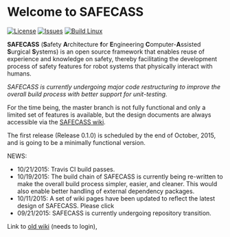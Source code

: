 # Welcome to SAFECASS

[![License](https://img.shields.io/github/license/safecass/safecass.svg)](https://github.com/safecass/safecass/blob/master/LICENSE)
[![Issues](https://img.shields.io/github/issues/safecass/safecass.svg)](https://github.com/safecass/safecass/issues)
[![Build Linux](https://img.shields.io/travis/safecass/safecass.svg)](https://travis-ci.org/safecass/safecass)


**SAFECASS** (**S**afety **A**rchitecture **f**or **E**ngineering
**C**omputer-**A**ssisted **S**urgical **S**ystems) is an open source framework
that enables reuse of experience and knowledge on safety, thereby facilitating
the development process of safety features for robot systems that physically
interact with humans.

*SAFECASS is currently undergoing major code restructuring to improve the
overall build process with better support for unit-testing.*  

For the time being, the master branch is not fully functional and only a
limited set of features is available, but the design documents are always
accessible via the [SAFECASS wiki](https://github.com/safecass/safecass/wiki).

The first release (Release 0.1.0) is scheduled by the end of October, 2015, and
is going to be a minimally functional version.

NEWS:
 * 10/21/2015: Travis CI build passes.
 * 10/19/2015: The build chain of SAFECASS is currently being re-written to
 make the overall build process simpler, easier, and cleaner.  This would also
 enable better handling of external dependency packages.
 * 10/11/2015: A set of wiki pages have been updated to reflect the latest
   design of SAFECASS.  Please click 
 * 09/21/2015: SAFECASS is currently undergoing repository transition.

Link to [old wiki](https://github.com/minyang/safecass/wiki) (needs to login), 

